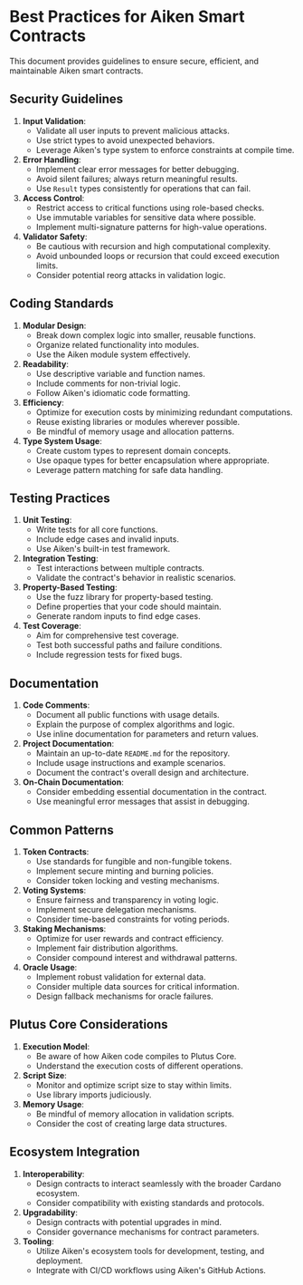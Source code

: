# Best Practices for Aiken Smart Contracts

This document provides guidelines to ensure secure, efficient, and maintainable Aiken smart contracts.

## Security Guidelines

1. **Input Validation**:
   - Validate all user inputs to prevent malicious attacks.
   - Use strict types to avoid unexpected behaviors.
   - Leverage Aiken's type system to enforce constraints at compile time.
2. **Error Handling**:
   - Implement clear error messages for better debugging.
   - Avoid silent failures; always return meaningful results.
   - Use `Result` types consistently for operations that can fail.
3. **Access Control**:
   - Restrict access to critical functions using role-based checks.
   - Use immutable variables for sensitive data where possible.
   - Implement multi-signature patterns for high-value operations.
4. **Validator Safety**:
   - Be cautious with recursion and high computational complexity.
   - Avoid unbounded loops or recursion that could exceed execution limits.
   - Consider potential reorg attacks in validation logic.

## Coding Standards

1. **Modular Design**:
   - Break down complex logic into smaller, reusable functions.
   - Organize related functionality into modules.
   - Use the Aiken module system effectively.
2. **Readability**:
   - Use descriptive variable and function names.
   - Include comments for non-trivial logic.
   - Follow Aiken's idiomatic code formatting.
3. **Efficiency**:
   - Optimize for execution costs by minimizing redundant computations.
   - Reuse existing libraries or modules wherever possible.
   - Be mindful of memory usage and allocation patterns.
4. **Type System Usage**:
   - Create custom types to represent domain concepts.
   - Use opaque types for better encapsulation where appropriate.
   - Leverage pattern matching for safe data handling.

## Testing Practices

1. **Unit Testing**:
   - Write tests for all core functions.
   - Include edge cases and invalid inputs.
   - Use Aiken's built-in test framework.
2. **Integration Testing**:
   - Test interactions between multiple contracts.
   - Validate the contract's behavior in realistic scenarios.
3. **Property-Based Testing**:
   - Use the fuzz library for property-based testing.
   - Define properties that your code should maintain.
   - Generate random inputs to find edge cases.
4. **Test Coverage**:
   - Aim for comprehensive test coverage.
   - Test both successful paths and failure conditions.
   - Include regression tests for fixed bugs.

## Documentation

1. **Code Comments**:
   - Document all public functions with usage details.
   - Explain the purpose of complex algorithms and logic.
   - Use inline documentation for parameters and return values.
2. **Project Documentation**:
   - Maintain an up-to-date `README.md` for the repository.
   - Include usage instructions and example scenarios.
   - Document the contract's overall design and architecture.
3. **On-Chain Documentation**:
   - Consider embedding essential documentation in the contract.
   - Use meaningful error messages that assist in debugging.

## Common Patterns

1. **Token Contracts**:
   - Use standards for fungible and non-fungible tokens.
   - Implement secure minting and burning policies.
   - Consider token locking and vesting mechanisms.
2. **Voting Systems**:
   - Ensure fairness and transparency in voting logic.
   - Implement secure delegation mechanisms.
   - Consider time-based constraints for voting periods.
3. **Staking Mechanisms**:
   - Optimize for user rewards and contract efficiency.
   - Implement fair distribution algorithms.
   - Consider compound interest and withdrawal patterns.
4. **Oracle Usage**:
   - Implement robust validation for external data.
   - Consider multiple data sources for critical information.
   - Design fallback mechanisms for oracle failures.

## Plutus Core Considerations

1. **Execution Model**:
   - Be aware of how Aiken code compiles to Plutus Core.
   - Understand the execution costs of different operations.
2. **Script Size**:
   - Monitor and optimize script size to stay within limits.
   - Use library imports judiciously.
3. **Memory Usage**:
   - Be mindful of memory allocation in validation scripts.
   - Consider the cost of creating large data structures.

## Ecosystem Integration

1. **Interoperability**:
   - Design contracts to interact seamlessly with the broader Cardano ecosystem.
   - Consider compatibility with existing standards and protocols.
2. **Upgradability**:
   - Design contracts with potential upgrades in mind.
   - Consider governance mechanisms for contract parameters.
3. **Tooling**:
   - Utilize Aiken's ecosystem tools for development, testing, and deployment.
   - Integrate with CI/CD workflows using Aiken's GitHub Actions.